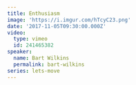 ```yaml
---
title: Enthusiasm
image: 'https://i.imgur.com/hTcyC23.png'
date: '2017-11-05T09:30:00.000Z'
video:
  type: vimeo
  id: 241465382
speaker:
  name: Bart Wilkins
  permalink: bart-wilkins
series: lets-move
---
```


